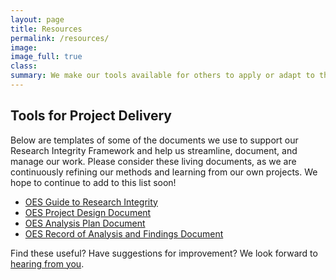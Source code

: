 ```yaml
---
layout: page
title: Resources
permalink: /resources/
image:
image_full: true
class:
summary: We make our tools available for others to apply or adapt to their own work. 
---
```

## Tools for Project Delivery

Below are templates of some of the documents we use to support our Research Integrity Framework and help us streamline, document, and manage our work. Please consider these living documents, as we are continuously refining our methods and learning from our own projects. We hope to continue to add to this list soon! 

- [OES Guide to Research Integrity]({{site.baseurl}}/assets/files/ResearchIntegrity.pdf)
- [OES Project Design Document]({{site.baseurl}}/assets/files/ProjectDesign.pdf)
- [OES Analysis Plan Document]({{site.baseurl}}/assets/files/AnalysisPlan.pdf)
- [OES Record of Analysis and Findings Document]({{site.baseurl}}/assets/files/RecordAnalysis.pdf)

Find these useful? Have suggestions for improvement? We look forward to <a href="mailto:oes@gsa.gov?subject=Approach">hearing from you</a>.
